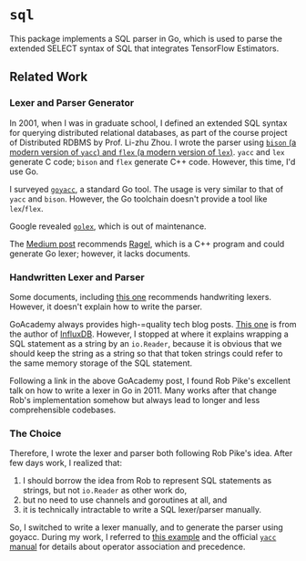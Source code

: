 # `sql`

This package implements a SQL parser in Go, which is used to parse the extended SELECT syntax of SQL that integrates TensorFlow Estimators.

## Related Work

### Lexer and Parser Generator

In 2001, when I was in graduate school, I defined an extended SQL syntax for querying distributed relational databases, as part of the course project of Distributed RDBMS by Prof. Li-zhu Zhou.  I wrote the parser using [`bison` (a modern version of `yacc`) and `flex` (a modern version of `lex`)](http://dinosaur.compilertools.net/).  `yacc` and `lex` generate C code; `bison` and `flex` generate C++ code. However, this time, I'd use Go.

I surveyed [`goyacc`](https://godoc.org/golang.org/x/tools/cmd/goyacc), a standard Go tool.  The usage is very similar to that of `yacc` and `bison`.  However, the Go toolchain doesn't provide a tool like `lex`/`flex`.

Google revealed [`golex`](https://github.com/cznic/golex), which is out of maintenance.

The [Medium post](https://medium.com/@mhamrah/lexing-with-ragel-and-parsing-with-yacc-using-go-81e50475f88f) recommends [Ragel](http://www.colm.net/open-source/ragel/), which is a C++ program and could generate Go lexer; however, it lacks documents.

### Handwritten Lexer and Parser

Some documents, including [this one](https://hackthology.com/writing-a-lexer-in-go-with-lexmachine.html) recommends handwriting lexers.  However, it doesn't explain how to write the parser.

GoAcademy always provides high-=quality tech blog posts.  [This one](https://blog.gopheracademy.com/advent-2014/parsers-lexers/) is from the author of [InfluxDB](https://github.com/influxdata/influxdb).  However, I stopped at where it explains wrapping a SQL statement as a string by an `io.Reader`, because it is obvious that we should keep the string as a string so that that token strings could refer to the same memory storage of the SQL statement.

Following a link in the above GoAcademy post, I found Rob Pike's excellent talk on how to write a lexer in Go in 2011.  Many works after that change Rob's implementation somehow but always lead to longer and less comprehensible codebases.

### The Choice

Therefore, I wrote the lexer and parser both following Rob Pike's idea. After few days work, I realized that:

1. I should borrow the idea from Rob to represent SQL statements as strings, but not `io.Reader` as other work do,
1. but no need to use channels and goroutines at all, and 
1. it is technically intractable to write a SQL lexer/parser manually.

So, I switched to write a lexer manually, and to generate the parser using goyacc.  During my work, I referred to [this example](https://github.com/golang-samples/yacc/blob/master/simple/calc.y) and the official [`yacc` manual](https://www.epaperpress.com/lexandyacc/download/yacc.pdf) for details about operator association and precedence.
